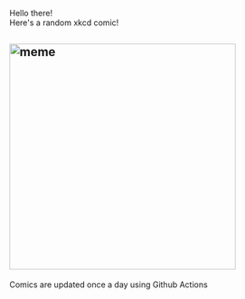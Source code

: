 Hello there! <br>Here's a random xkcd comic!<br>
## <img src="https://imgs.xkcd.com/comics/h_alpha.png" alt="meme" width="400"/><br>
Comics are updated once a day using Github Actions